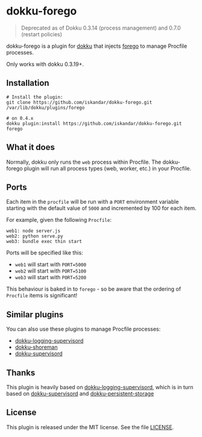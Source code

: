 # dokku-forego

> Deprecated as of Dokku 0.3.14 (process management) and 0.7.0 (restart policies)

dokku-forego is a plugin for [dokku][dokku] that injects
[forego][forego] to manage Procfile processes.

Only works with dokku 0.3.19+.

## Installation

```
# Install the plugin:
git clone https://github.com/iskandar/dokku-forego.git /var/lib/dokku/plugins/forego

# on 0.4.x
dokku plugin:install https://github.com/iskandar/dokku-forego.git forego
```

## What it does

Normally, dokku only runs the `web` process within Procfile. The
dokku-forego plugin will run all process types (web, worker, etc.) in your Procfile.


## Ports

Each item in the `procfile` will be run with a `PORT` environment variable starting with the default value of `5000` and incremented by 100 for each item.

For example, given the following `Procfile`:

    web1: node server.js
    web2: python serve.py
    web3: bundle exec thin start

Ports will be specified like this:

* `web1` will start with `PORT=5000`
* `web2` will start with `PORT=5100`
* `web3` will start with `PORT=5200`

This behaviour is baked in to `forego` - so be aware that the ordering of `Procfile` items is significant!

## Similar plugins

You can also use these plugins to manage Procfile processes:

* [dokku-logging-supervisord][dokku-logging-supervisord]
* [dokku-shoreman](https://github.com/statianzo/dokku-shoreman)
* [dokku-supervisord](https://github.com/statianzo/dokku-supervisord)

## Thanks

This plugin is heavily based on [dokku-logging-supervisord][dokku-logging-supervisord], which is in turn based on
 [dokku-supervisord](https://github.com/statianzo/dokku-supervisord) and [dokku-persistent-storage](https://github.com/dyson/dokku-persistent-storage)

## License

This plugin is released under the MIT license. See the file [LICENSE](LICENSE).

[dokku]: https://github.com/progrium/dokku
[forego]: https://github.com/ddollar/forego
[dokku-logging-supervisord]: https://github.com/sehrope/dokku-logging-supervisord
